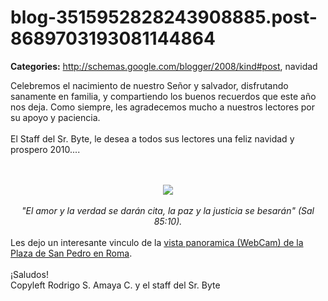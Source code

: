 # blog-3515952828243908885.post-8689703193081144864

**Categories:** http://schemas.google.com/blogger/2008/kind#post, navidad

Celebremos el nacimiento de nuestro Señor y salvador, disfrutando sanamente
      en familia, y compartiendo los buenos recuerdos que este año nos deja. Como siempre, les
      agradecemos mucho a nuestros lectores por su apoyo y paciencia.<br /><br />El
      Staff del Sr. Byte, le desea a todos sus lectores una feliz navidad y prospero 2010....<br
      /><br /><br /><div class="separator" style="clear: both; text-align:
      center;"><a
      href="http://4.bp.blogspot.com/_ayvorITawE4/SzRIt3diPHI/AAAAAAAACQs/wdVjRkJppaQ/s1600-h/merry%2520christmas.jpg"
      imageanchor="1" style="margin-left: 1em; margin-right: 1em;"><img border="0" ps="true"
      src="http://4.bp.blogspot.com/_ayvorITawE4/SzRIt3diPHI/AAAAAAAACQs/wdVjRkJppaQ/s200/merry%2520christmas.jpg"
      /></a><br /></div><br /><div style="text-align:
      center;"><em>"El amor y la verdad se darán cita, la paz y la justicia se besarán"
      (Sal 85:10).</em><br /></div><br />Les dejo un interesante vinculo de
      la <a
      href="http://www.vaticanstate.va/ES/Monumentos/webcam/index?cam=webcam1&amp;testo=Panorámica%20de%20Roma">vista
      panoramica (WebCam) de la Plaza de San Pedro en Roma</a>.<br /><br
      />¡Saludos!<div class="blogger-post-footer">Copyleft Rodrigo S. Amaya C. y el staff
      del Sr. Byte</div>